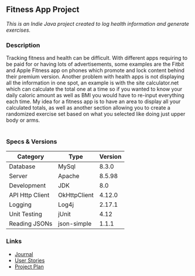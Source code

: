## Fitness App Project
*This is an Indie Java project created to log health information and generate exercises.*

### Description
Tracking fitness and health can be difficult. 
With different apps requiring to be paid for or having lots of advertisements, 
some examples are the Fitbit and Apple Fitness app on phones which promote 
and lock content behind their premium version. Another problem with health 
apps is not displaying all the information in one spot, an example is with 
the site calculator.net which can calculate the total one at a time so if 
you wanted to know your daily caloric amount as well as BMI you would have 
to re-input everything each time. My idea for a fitness app is to have an 
area to display all your calculated totals, as well as another section 
allowing you to create a randomized exercise set based on what you selected 
like doing just upper body or arms.
    <br><br>
### Specs & Versions
| Category        | Type         | Version    |
|-----------------|--------------|------------|
| Database        | MySql        | 8.3.0      |
| Server          | Apache       | 8.5.98     |    
| Development     | JDK          | 8.0        |
| API Http Client | OkHttpClient | 4.12.0     |
| Logging         | Log4j        | 2.17.1     |
| Unit Testing    | jUnit        | 4.12       |
| Reading JSONs   | json-simple  | 1.1.1      |

### Links
- [Journal](journal.md)
- [User Stories](Mockups/UserStories.md)
- [Project Plan](Mockups/plan.md)
